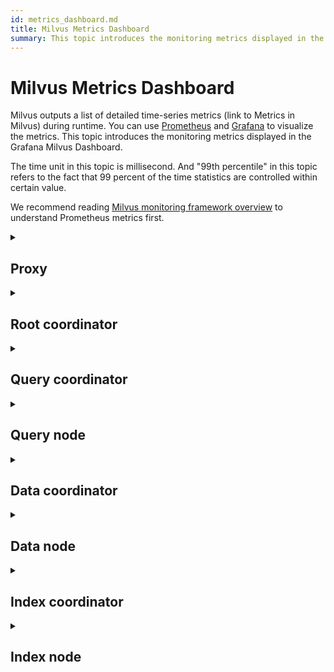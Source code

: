 ```yaml
---
id: metrics_dashboard.md
title: Milvus Metrics Dashboard
summary: This topic introduces the monitoring metrics displayed in the Milvus Dashboard.
---
```


# Milvus Metrics Dashboard

Milvus outputs a list of detailed time-series metrics (link to Metrics in Milvus) during runtime. You can use [Prometheus](https://prometheus.io/) and [Grafana](https://grafana.com/) to visualize the metrics. This topic introduces the monitoring metrics displayed in the Grafana Milvus Dashboard.


The time unit in this topic is millisecond. And "99th percentile" in this topic refers to the fact that 99 percent of the time statistics are controlled within certain value.

We recommend reading [Milvus monitoring framework overview](monitor_overview.md) to understand Prometheus metrics first.


<details><summary><h2>Proxy</h2></summary>

| Panel  | Panel description  | PromQL (Prometheus query lanage)  | The Milvus metrics used      | Milvus metrics description  |
|---|---|---|---|---|
| Search Vector Count Rate  | The average number of vectors queried per minute by each proxy within the past two minutes.  | ```  sum(increase(milvus_proxy_search_vectors_count{app_kubernetes_io_instance=~"$instance", app_kubernetes_io_name="$app_name", namespace="$namespace"}[2m])/2) by (pod, node_id)  ```  | `milvus_proxy_search_vectors_count`  | The accumulated number of vectors queried.  |
| Insert Vector Count Rate  | The average number of vectors inserted per minute by each proxy within the past two minutes.  | ```  sum(increase(milvus_proxy_insert_vectors_count{app_kubernetes_io_instance=~"$instance", app_kubernetes_io_name="$app_name", namespace="$namespace"}[2m])/2) by (pod, node_id)  ```  | `milvus_proxy_insert_vectors_count`  | The accumulated number of vectors inserted.  |
| Search Latency  | The average latency and the 99th percentile of the latency of receiving search and query requests by each proxy within the past two minutes.  |  p99:  <br/>  ```  histogram_quantile(0.99, sum by (le, query_type, pod, node_id) (rate(milvus_proxy_sq_lantency_bucket{app_kubernetes_io_instance=~"$instance", app_kubernetes_io_name="$app_name", namespace="$namespace"}[2m])))  ```  <br/>  avg:  <br/>  ```  sum(increase(milvus_proxy_sq_latency_sum{app_kubernetes_io_instance=~"$instance", app_kubernetes_io_name="$app_name", namespace="$namespace"}[2m])) by (pod, node_id, query_type) / sum(increase(milvus_proxy_sq_latency_count{app_kubernetes_io_instance=~"$instance", app_kubernetes_io_name="$app_name", namespace="$namespace"}[2m])) by (pod, node_id, query_type)  ```  | `milvus_proxy_sq_lantency`  | The latency of search and query requests.  |
| Wait Search Result Latency  | The average latency and the 99th percentile of the latency between sending search and query requests and receiving results by proxy within the past two minutes.  | p99:  <br/>  ```  histogram_quantile(0.99, sum by (le, query_type, pod, node_id) (rate(milvus_proxy_sq_wait_result_lantency_bucket{app_kubernetes_io_instance=~"$instance", app_kubernetes_io_name="$app_name", namespace="$namespace"}[2m])))  ```  <br/>   avg:  <br/>  ```  sum(increase(milvus_proxy_sq_wait_result_latency_sum{app_kubernetes_io_instance=~"$instance", app_kubernetes_io_name="$app_name", namespace="$namespace"}[2m])) by (pod, node_id, query_type) / sum(increase(milvus_proxy_sq_wait_result_latency_count{app_kubernetes_io_instance=~"$instance", app_kubernetes_io_name="$app_name", namespace="$namespace"}[2m])) by (pod, node_id, query_type)  ```  | `milvus_proxy_sq_wait_result_lantency`  | The latency between sending search and query requests and receiving results.  |
| Reduce Search Result Latency  | The average latency and the 99th percentile of the latency of aggregating search and query results by proxy within the past two minutes.  | p99:  <br/>  ```  histogram_quantile(0.99, sum by (le, query_type, pod, node_id) (rate(milvus_proxy_sq_reduce_result_latency_bucket{app_kubernetes_io_instance=~"$instance", app_kubernetes_io_name="$app_name", namespace="$namespace"}[2m])))  ```  <br/>  avg:  <br/>  ```  sum(increase(milvus_proxy_sq_reduce_result_latency_sum{app_kubernetes_io_instance=~"$instance", app_kubernetes_io_name="$app_name", namespace="$namespace"}[2m])) by (pod, node_id, query_type) / sum(increase(milvus_proxy_sq_reduce_result_latency_count{app_kubernetes_io_instance=~"$instance", app_kubernetes_io_name="$app_name", namespace="$namespace"}[2m])) by (pod, node_id, query_type)  ```  | `milvus_proxy_sq_reduce_result_latency`  | The latency of aggregating search and query results returned by each query node.  |
| Decode Search Result Latency  | The average latency and the 99th percentile of the latency of decoding search and query results by proxy within the past two minutes.  | p99:  <br/>  ```  histogram_quantile(0.99, sum by (le, query_type, pod, node_id) (rate(milvus_proxy_sq_decode_result_latency_bucket{app_kubernetes_io_instance=~"$instance", app_kubernetes_io_name="$app_name", namespace="$namespace"}[2m])))  ```  <br/>  avg:  <br/>  ```  sum(increase(milvus_proxy_sq_decode_result_latency_sum{app_kubernetes_io_instance=~"$instance", app_kubernetes_io_name="$app_name", namespace="$namespace"}[2m])) by (pod, node_id, query_type) / sum(increase(milvus_proxy_sq_decode_resultlatency_count{app_kubernetes_io_instance=~"$instance", app_kubernetes_io_name="$app_name", namespace="$namespace"}[2m])) by (pod, node_id, query_type)  ```  | `milvus_proxy_sq_decode_result_latency`  | The latency of decoding each search and query result.  |
| Msg Stream Object Num  | The average, maximum, and minimum number of the msgstream objects created by each proxy on its corresponding physical topic within the past two minutes.  | ```  avg(milvus_proxy_msgstream_obj_num{app_kubernetes_io_instance=~"$instance", app_kubernetes_io_name="$app_name", namespace="$namespace"}) by (pod, node_id)  max(milvus_proxy_msgstream_obj_num{app_kubernetes_io_instance=~"$instance", app_kubernetes_io_name="$app_name", namespace="$namespace"}) by (pod, node_id)  min(milvus_proxy_msgstream_obj_num{app_kubernetes_io_instance=~"$instance", app_kubernetes_io_name="$app_name", namespace="$namespace"}) by (pod, node_id)  ```  | `milvus_proxy_msgstream_obj_num`  | The number of msgstream objects created on each physical topic.  |
| Mutation Req Latency  | The average latency and the 99th percentile of the overall latency of receiving insertion or deletion requests by each proxy within the past two minutes.  | p99:  <br/>  ```  histogram_quantile(0.99, sum by (le, msg_type, pod, node_id) (rate(milvus_proxy_mutation_latency_bucket{app_kubernetes_io_instance=~"$instance", app_kubernetes_io_name="$app_name", namespace="$namespace"}[2m])))  ```  <br/>  avg:  <br/>  ```  sum(increase(milvus_proxy_mutation_latency_sum{app_kubernetes_io_instance=~"$instance", app_kubernetes_io_name="$app_name", namespace="$namespace"}[2m])) by (pod, node_id, msg_type) / sum(increase(milvus_proxy_mutation_latency_count{app_kubernetes_io_instance=~"$instance", app_kubernetes_io_name="$app_name", namespace="$namespace"}[2m])) by (pod, node_id, msg_type)  ```  | `milvus_proxy_mutation_latency`  | The latency of insertion or deletion requests.  |
| Mutation Send Latency  | The average latency and the 99th percentile of the latency of sending insertion or deletion requests by each proxy within the past two minutes.  | p99:  <br/>  ```  histogram_quantile(0.99, sum by (le, msg_type, pod, node_id) (rate(milvus_proxy_mutation_send_latency_bucket{app_kubernetes_io_instance=~"$instance", app_kubernetes_io_name="$app_name", namespace="$namespace"}[2m])))  ```  <br/>  avg:  <br/>  ```  sum(increase(milvus_proxy_mutation_send_latency_sum{app_kubernetes_io_instance=~"$instance", app_kubernetes_io_name="$app_name", namespace="$namespace"}[2m])) by (pod, node_id, msg_type) / sum(increase(milvus_proxy_mutation_send_latency_count{app_kubernetes_io_instance=~"$instance", app_kubernetes_io_name="$app_name", namespace="$namespace"}[2m])) by (pod, node_id, msg_type)  ```  | `milvus_proxy_mutation_send_latency`  | The latency of sending insertion or deletion requests.  |
| Cache Hit Rate  | The average cache hit rate of operations including `GeCollectionID`, `GetCollectionInfo `, and `GetCollectionSchema` per minute within the past two minutes.  | ```  sum(increase(milvus_proxy_cache_hit_count{app_kubernetes_io_instance=~"$instance", app_kubernetes_io_name="$app_name", namespace="$namespace", cache_state="hit"}[2m])/2) by(cache_name, pod, node_id) / sum(increase(milvus_proxy_cache_hit_count{app_kubernetes_io_instance=~"$instance", app_kubernetes_io_name="$app_name", namespace="$namespace"}[2m])/2) by(cache_name, pod, node_id)  ```  | `milvus_proxy_cache_hit_count`  | The statistics of hit and failure rate of each cache reading operation.  |
| Cache Update Latency  | The average latency and the 99th percentile of cache update latency by proxy within the past two minutes.  | p99:  <br/>  ```  histogram_quantile(0.99, sum by (le, pod, node_id) (rate(milvus_proxy_cache_update_latency_bucket{app_kubernetes_io_instance=~"$instance", app_kubernetes_io_name="$app_name", namespace="$namespace"}[2m])))  ```  <br/>  avg:  <br/>  ```  sum(increase(milvus_proxy_cache_update_latency_sum{app_kubernetes_io_instance=~"$instance", app_kubernetes_io_name="$app_name", namespace="$namespace"}[2m])) by (pod, node_id) / sum(increase(milvus_proxy_cache_update_latency_count{app_kubernetes_io_instance=~"$instance", app_kubernetes_io_name="$app_name", namespace="$namespace"}[2m])) by (pod, node_id)  ```  | `milvus_proxy_cache_update_latency`  | The latency of updating cache each time.  |
| Sync Time  | The average, maximum, and minimum number of epoch time synced by each proxy in its corresponding physical channel.  | ```  avg(milvus_proxy_sync_epoch_time{app_kubernetes_io_instance=~"$instance", app_kubernetes_io_name="$app_name", namespace="$namespace"}) by (pod, node_id)  max(milvus_proxy_sync_epoch_time{app_kubernetes_io_instance=~"$instance", app_kubernetes_io_name="$app_name", namespace="$namespace"}) by (pod, node_id)  min(milvus_proxy_sync_epoch_time{app_kubernetes_io_instance=~"$instance", app_kubernetes_io_name="$app_name", namespace="$namespace"}) by (pod, node_id)  ```  | `milvus_proxy_sync_epoch_time `  | Each physical channel's epoch time (Unix time, the milliseconds passed ever since January 1, 1970).    <br/>    There is a default `ChannelName` apart from the physical channels.   |
| Apply PK Latency  | The average latency and the 99th percentile of primary key application latency by each proxy within the past two minutes.  | p99:  <br/>  ```  histogram_quantile(0.99, sum by (le, pod, node_id) (rate(milvus_proxy_apply_pk_latency_bucket{app_kubernetes_io_instance=~"$instance", app_kubernetes_io_name="$app_name", namespace="$namespace"}[2m])))  ```  <br/>  avg:  <br/>  ```  sum(increase(milvus_proxy_apply_pk_latency_sum{app_kubernetes_io_instance=~"$instance", app_kubernetes_io_name="$app_name", namespace="$namespace"}[2m])) by (pod, node_id) / sum(increase(milvus_proxy_apply_pk_latency_count{app_kubernetes_io_instance=~"$instance", app_kubernetes_io_name="$app_name", namespace="$namespace"}[2m])) by (pod, node_id)  ```  | `milvus_proxy_apply_pk_latency`  | The latency of applying primary key.  |
| Apply Timestamp Latency  | The average latency and the 99th percentile of timestamp application latency by each proxy within the past two minutes.  | p99:  <br/>  ```  histogram_quantile(0.99, sum by (le, pod, node_id) (rate(milvus_proxy_apply_timestamp_latency_bucket{app_kubernetes_io_instance=~"$instance", app_kubernetes_io_name="$app_name", namespace="$namespace"}[2m])))  ```  <br/>  avg:  <br/>  ```  sum(increase(milvus_proxy_apply_timestamp_latency_sum{app_kubernetes_io_instance=~"$instance", app_kubernetes_io_name="$app_name", namespace="$namespace"}[2m])) by (pod, node_id) / sum(increase(milvus_proxy_apply_timestamp_latency_count{app_kubernetes_io_instance=~"$instance", app_kubernetes_io_name="$app_name", namespace="$namespace"}[2m])) by (pod, node_id)  ```  | `milvus_proxy_apply_timestamp_latency`  | The latency of applying timestamp.  |
| DQL Request Rate  | The status and number of DQL requests received per minute by each proxy within the past two minutes.    <br/>    DQL requests include `DescribeCollection`, `DescribeIndex`, `GetCollectionStatistics`, `HasCollection`, `Search`, `Query`, `ShowPartitions`, etc. This panel specifically shows the total number and the number of successful DQL requests.   | ```  sum(increase(milvus_proxy_dql_req_count{app_kubernetes_io_instance=~"$instance", app_kubernetes_io_name="$app_name", namespace="$namespace"}[2m])/2) by(function_name, status, pod, node_id)  ```  | `milvus_proxy_dql_req_count`  | The number of all types of DQL requests.  |
| DML Request Rate  | The status and number of DML requests received per minute by each proxy within the past two minutes.    <br/>    DML requests include `Insert`, `Delete`, `LoadCollection`, `HasCollection`, `ReleaseCollection`, etc. This panel specifically shows the total number and the number of successful DML requests.   | ```  sum(increase(milvus_proxy_dml_req_count{app_kubernetes_io_instance=~"$instance", app_kubernetes_io_name="$app_name", namespace="$namespace"}[2m])/2) by(function_name, status, pod, node_id)  ```  | `milvus_proxy_dml_req_count`  | The number of all types of DML requests.  |
| DDL Request Rate  | The status and number of DDL requests received per minute by each proxy within the past two minutes.    <br/>    DML requests include `CreateCollection`, `DropCollection`, `ShowCollection`, `CreatePartition`, `Flush`, etc. This panel specifically shows the total number and the number of successful DDL requests.   | ```  sum(increase(milvus_proxy_ddl_req_count{app_kubernetes_io_instance=~"$instance", app_kubernetes_io_name="$app_name", namespace="$namespace"}[2m])/2) by(function_name, status, pod, node_id)  ```  | `milvus_proxy_ddl_req_count`  | The number of all types of DDL requests.  |
| DQL Request Latency  | The average latency and the 99th percentile of the latency of successfully receiving DQL requests by each proxy in the past two minutes.   | p99:  <br/>  ```  histogram_quantile(0.99, sum by (le, function_name, pod, node_id) (rate(milvus_proxy_dql_req_latency_bucket{app_kubernetes_io_instance=~"$instance", app_kubernetes_io_name="$app_name", namespace="$namespace"}[2m])))  ```  <br/>  avg:  <br/>  ```  sum(increase(milvus_proxy_dql_req_latency_sum{app_kubernetes_io_instance=~"$instance", app_kubernetes_io_name="$app_name", namespace="$namespace"}[2m])) by (function_name, pod, node_id) / sum(increase(milvus_proxy_dql_req_latency_count{app_kubernetes_io_instance=~"$instance", app_kubernetes_io_name="$app_name", namespace="$namespace"}[2m])) by (function_name, pod, node_id)  ```  | `milvus_proxy_dql_req_latency`  | The latency of successful DQL requests.  |
| DML Request Latency  | The average latency and the 99th percentile of the latency of successfully receiving DML requests by each proxy in the past two minutes.   | p99:  <br/>  ```  histogram_quantile(0.99, sum by (le, function_name, pod, node_id) (rate(milvus_proxy_dml_req_latency_bucket{app_kubernetes_io_instance=~"$instance", app_kubernetes_io_name="$app_name", namespace="$namespace"}[2m])))  ```  <br/>  avg:  <br/>  ```  sum(increase(milvus_proxy_dml_req_latency_sum{app_kubernetes_io_instance=~"$instance", app_kubernetes_io_name="$app_name", namespace="$namespace"}[2m])) by (function_name, pod, node_id) / sum(increase(milvus_proxy_dml_req_latency_count{app_kubernetes_io_instance=~"$instance", app_kubernetes_io_name="$app_name", namespace="$namespace"}[2m])) by (function_name, pod, node_id)  ```  | `milvus_proxy_dml_req_latency`  | The latency of successful DQL requests excluding `Insert` and `Delete` requests.     <br/>    For metrics of `Insert` and `Delete` requests, refer to `milvus_proxy_mutation_latency`.    |
| DDL Request Latency  | The average latency and the 99th percentile of the latency of successfully receiving DDL requests by each proxy in the past two minutes.   | p99:  <br/>  ```  histogram_quantile(0.99, sum by (le, function_name, pod, node_id) (rate(milvus_proxy_ddl_req_latency_bucket{app_kubernetes_io_instance=~"$instance", app_kubernetes_io_name="$app_name", namespace="$namespace"}[2m])))  ```  <br/>  avg:  <br/>  ```  sum(increase(milvus_proxy_ddl_req_latency_sum{app_kubernetes_io_instance=~"$instance", app_kubernetes_io_name="$app_name", namespace="$namespace"}[2m])) by (function_name, pod, node_id) / sum(increase(milvus_proxy_ddl_req_latency_count{app_kubernetes_io_instance=~"$instance", app_kubernetes_io_name="$app_name", namespace="$namespace"}[2m])) by (function_name, pod, node_id)  ```  | `milvus_proxy_ddl_req_latency`  | The latency of successful DDL requests.  |
| Insert/Delete Request Byte Rate  | The number of bytes of insert and delete requests received per minute by proxy within the past two minutes.  | ```  sum(increase(milvus_proxy_receive_bytes_count{app_kubernetes_io_instance=~"$instance", app_kubernetes_io_name="$app_name", namespace="$namespace"}[2m])/2) by(pod, node_id)  ```  | `milvus_proxy_receive_bytes_count`  | The count of insert and delete requests.  |
| Send Byte Rate  | The number of bytes per minute sent back to the client while each proxy is responding to search and query requests within the past two minutes.  | ```  sum(increase(milvus_proxy_send_bytes_count{app_kubernetes_io_instance=~"$instance", app_kubernetes_io_name="$app_name", namespace="$namespace"}[2m])/2) by(pod, node_id)  ```  | `milvus_proxy_send_bytes_count`  | The number of bytes sent back to the client while each proxy  is responding to search and query requests.  |
</details>


<details><summary><h2> Root coordinator</h2></summary>
  
  
| Panel  | Panel description  | PromQL (Prometheus query lanage)  | The Milvus metrics used  | Milvus metrics description  |
|---|---|---|---|---|
| Proxy Node Num  | The number of proxies created.  | ```  sum(milvus_rootcoord_proxy_num{app_kubernetes_io_instance=~"$instance", app_kubernetes_io_name="$app_name", namespace="$namespace"}) by (app_kubernetes_io_instance)  ```  | `milvus_rootcoord_proxy_num`  | The number of proxies.     |
| Sync Time  | The average, maximum, and minimum number of epoch time synced by each root coord in each physical channel (PChannel).    | ```  avg(milvus_rootcoord_sync_epoch_time{app_kubernetes_io_instance=~"$instance", app_kubernetes_io_name="$app_name", namespace="$namespace"}) by (app_kubernetes_io_instance)  max(milvus_rootcoord_sync_epoch_time{app_kubernetes_io_instance=~"$instance", app_kubernetes_io_name="$app_name", namespace="$namespace"}) by (app_kubernetes_io_instance)  min(milvus_rootcoord_sync_epoch_time{app_kubernetes_io_instance=~"$instance", app_kubernetes_io_name="$app_name", namespace="$namespace"}) by (app_kubernetes_io_instance)  ```  | `milvus_rootcoord_sync_epoch_time`  | Each physical channel's epoch time (Unix time, the milliseconds passed ever since January 1, 1970).    |
| DDL Request Rate  | The status and number of DDL requests per minute within the past two minutes.  | ```  sum(increase(milvus_rootcoord_ddl_req_count{app_kubernetes_io_instance=~"$instance", app_kubernetes_io_name="$app_name", namespace="$namespace"}[2m])/2) by (status, function_name)  ```  | `milvus_rootcoord_ddl_req_count`  | The total number of DDL requests including `CreateCollection`,  `DescribeCollection`, `DescribeSegments`, `HasCollection`, `ShowCollections`, `ShowPartitions`, and `ShowSegments`.  |
| DDL Request Latency  | The average latency and the 99th percentile of DDL request latency within the past two minutes.  |  p99:  <br/>  ```  histogram_quantile(0.99, sum by (le, function_name) (rate(milvus_rootcoord_ddl_req_latency_bucket{app_kubernetes_io_instance=~"$instance", app_kubernetes_io_name="$app_name", namespace="$namespace"}[2m])))  ```  <br/>  avg:  <br/>  ```  sum(increase(milvus_rootcoord_ddl_req_latency_sum{app_kubernetes_io_instance=~"$instance", app_kubernetes_io_name="$app_name", namespace="$namespace"}[2m])) by (function_name) / sum(increase(milvus_rootcoord_ddl_req_latency_count{app_kubernetes_io_instance=~"$instance", app_kubernetes_io_name="$app_name", namespace="$namespace"}[2m])) by (function_name)  ```  | `milvus_rootcoord_ddl_req_latency`  | The latency of all types of DDL requests.  |
| Sync Timetick Latency  | The average latency and the 99th percentile of the time used by root coord to sync all timestamp to PChannel within the past two minutes.    |  p99:  <br/>  ```  histogram_quantile(0.99, sum by (le) (rate(milvus_rootcoord_sync_timetick_latency_bucket{app_kubernetes_io_instance=~"$instance", app_kubernetes_io_name="$app_name", namespace="$namespace"}[2m])))  ```  <br/>  avg:  <br/>  ```  sum(increase(milvus_rootcoord_sync_timetick_latency_sum{app_kubernetes_io_instance=~"$instance", app_kubernetes_io_name="$app_name", namespace="$namespace"}[2m])) / sum(increase(milvus_rootcoord_sync_timetick_latency_count{app_kubernetes_io_instance=~"$instance", app_kubernetes_io_name="$app_name", namespace="$namespace"}[2m]))  ```  | `milvus_rootcoord_sync_timetick_latency`  | the time used by root coord to sync all timestamp to pchannel.  |
| ID Alloc Rate  | The number of IDs assigned by root coord per minute within the past two minutes.  | ```  sum(increase(milvus_rootcoord_id_alloc_count{app_kubernetes_io_instance=~"$instance", app_kubernetes_io_name="$app_name", namespace="$namespace"}[2m])/2)  ```  | `milvus_rootcoord_id_alloc_count`  | The accumulated number of IDs assigned by root coord.  |
| Timestamp  | The latest timestamp of root coord.    | ```  milvus_rootcoord_timestamp{app_kubernetes_io_instance=~"$instance", app_kubernetes_io_name="$app_name", namespace="$namespace"}  ```  | `milvus_rootcoord_timestamp`  | The latest timestamp of root coord.    |
| Timestamp Saved    | The pre-assigned timestamps that root coord saves in meta storage.  | ```  milvus_rootcoord_timestamp_saved{app_kubernetes_io_instance=~"$instance", app_kubernetes_io_name="$app_name", namespace="$namespace"}  ```  | `milvus_rootcoord_timestamp_saved`  | The pre-assigned timestamps that root coord saves in meta storage.     <br/>    The timestamps are assigned 3 seconds earlier. And the timestamp is updated and saved in meta storage every 50 millisecond.     |
| Collection Num  | The total number of collections.    | ```  sum(milvus_rootcoord_collection_num{app_kubernetes_io_instance=~"$instance", app_kubernetes_io_name="$app_name", namespace="$namespace"}) by (app_kubernetes_io_instance)  ```  | `milvus_rootcoord_collection_num`  | The total number of collections existing in Milvus currently.     |
| Partition Num  | The total number of partitions.    | ```  sum(milvus_rootcoord_partition_num{app_kubernetes_io_instance=~"$instance", app_kubernetes_io_name="$app_name", namespace="$namespace"}) by (app_kubernetes_io_instance)  ```  | `milvus_rootcoord_partition_num`  | The total number of partitions existing in Milvus currently.     |
| DML Channel Num  | The total number of DML channels.    | ```  sum(milvus_rootcoord_dml_channel_num{app_kubernetes_io_instance=~"$instance", app_kubernetes_io_name="$app_name", namespace="$namespace"}) by (app_kubernetes_io_instance)  ```  | `milvus_rootcoord_dml_channel_num`  | The total number of DML channels existing in Milvus currently.     |
| Msgstream Num  | The total number of msgstreams.    | ```  sum(milvus_rootcoord_msgstream_obj_num{app_kubernetes_io_instance=~"$instance", app_kubernetes_io_name="$app_name", namespace="$namespace"}) by (app_kubernetes_io_instance)  ```  | `milvus_rootcoord_msgstream_obj_num`  | The total number of msgstreams in Milvus currently.     |
| Credential Num  | The total number of credentials.    | ```  sum(milvus_rootcoord_credential_num{app_kubernetes_io_instance=~"$instance", app_kubernetes_io_name="$app_name", namespace="$namespace"}) by (app_kubernetes_io_instance)  ```  | `milvus_rootcoord_credential_num`  | The total number of credentials in Milvus currently.     |
  
</details>

<details><summary><h2>Query coordinator</h2></summary>
  
| Panel  | Panel description  | PromQL (Prometheus query lanage)  | The Milvus metrics used  | Milvus metrics description  |
|---|---|---|---|---|
| Collection Loaded Num  | The number of collections that are currently loaded into memory.    | ```  sum(milvus_querycoord_collection_num{app_kubernetes_io_instance=~"$instance", app_kubernetes_io_name="$app_name", namespace="$namespace"}) by (app_kubernetes_io_instance)  ```  | `milvus_querycoord_collection_num`  |  The number of collections that are currently loaded by Milvus.    |
| Entity Loaded Num    | The number of entities that are currently loaded into memory.    | ```  sum(milvus_querycoord_entity_num{app_kubernetes_io_instance=~"$instance", app_kubernetes_io_name="$app_name", namespace="$namespace"}) by (app_kubernetes_io_instance)  ```  | `milvus_querycoord_entitiy_num`  |  The number of entities that are currently loaded by Milvus.    |
| Load Request Rate  | The number of load requests per minute within the past two minutes.    | ```  sum(increase(milvus_querycoord_load_req_count{app_kubernetes_io_instance=~"$instance", app_kubernetes_io_name="$app_name", namespace="$namespace"}[2m])/2) by (status)  ```  | `milvus_querycoord_load_req_count`  | The accumulated number of load requests.    |
| Release Request Rate  | The number of release requests per minute within the past two minutes.    | ```  sum(increase(milvus_querycoord_release_req_count{app_kubernetes_io_instance=~"$instance", app_kubernetes_io_name="$app_name", namespace="$namespace"}[2m])/2) by (status)  ```  | `milvus_querycoord_release_req_count`  | The accumulated number of release requests.    |
| Load Request Latency  | The average latency and the 99th percentile of load request latency within the past two minutes.    | p99:  <br/>  ```  histogram_quantile(0.99, sum by (le) (rate(milvus_querycoord_load_latency_bucket{app_kubernetes_io_instance=~"$instance", app_kubernetes_io_name="$app_name", namespace="$namespace"}[2m])))  ```  <br/>  avg:  <br/>  ```  sum(increase(milvus_querycoord_load_latency_sum{app_kubernetes_io_instance=~"$instance", app_kubernetes_io_name="$app_name", namespace="$namespace"}[2m])) / sum(increase(milvus_querycoord_load_latency_count{app_kubernetes_io_instance=~"$instance", app_kubernetes_io_name="$app_name", namespace="$namespace"}[2m]))  ```  | `milvus_querycoord_load_latency`  | The time used to complete a load request.    |
| Release Request Latency  | The average latency and the 99th percentile of release request latency within the past two minutes.    | p99:  <br/>  ```  histogram_quantile(0.99, sum by (le) (rate(milvus_querycoord_release_latency_bucket{app_kubernetes_io_instance=~"$instance", app_kubernetes_io_name="$app_name", namespace="$namespace"}[2m])))  ```  <br/>  avg:  <br/>  ```  sum(increase(milvus_querycoord_release_latency_sum{app_kubernetes_io_instance=~"$instance", app_kubernetes_io_name="$app_name", namespace="$namespace"}[2m])) / sum(increase(milvus_querycoord_release_latency_count{app_kubernetes_io_instance=~"$instance", app_kubernetes_io_name="$app_name", namespace="$namespace"}[2m]))  ```  | `milvus_querycoord_release_latency`  | The time used to complete a release request.    |
| Sub-Load Task  | The number of sub load tasks.    | ```  sum(milvus_querycoord_child_task_num{app_kubernetes_io_instance=~"$instance", app_kubernetes_io_name="$app_name", namespace="$namespace"}) by (app_kubernetes_io_instance)  ```  | `milvus_querycoord_child_task_num`  | The number of sub load tasks.    <br/>    A query coord splits a load request into multiple sub load tasks.   |
| Parent Load Task  | The number of parent load tasks.    | ```  sum(milvus_querycoord_parent_task_num{app_kubernetes_io_instance=~"$instance", app_kubernetes_io_name="$app_name", namespace="$namespace"}) by (app_kubernetes_io_instance)  ```  | `milvus_querycoord_parent_task_num`  | The number of sub load tasks.    <br/>    Each load request corresponds to a parent task in the task queue.  |
| Sub-Load Task Latency  | The average latency and the 99th percentile of the latency of a sub load task within the past two minutes.  | p99:  <br/>  ```  histogram_quantile(0.99, sum by (le) (rate(milvus_querycoord_child_task_latency_bucket{app_kubernetes_io_instance=~"$instance", app_kubernetes_io_name="$app_name", namespace="$namespace"}[2m])))  ```  <br/>  avg:  <br/>  ```  sum(increase(milvus_querycoord_child_task_latency_sum{app_kubernetes_io_instance=~"$instance", app_kubernetes_io_name="$app_name", namespace="$namespace"}[2m])) / sum(increase(milvus_querycoord_child_task_latency_count{app_kubernetes_io_instance=~"$instance", app_kubernetes_io_name="$app_name", namespace="$namespace"}[2m]))   namespace"}[2m])))  ```  | `milvus_querycoord_child_task_latency`  | The latency to complete a sub load task.  |
| Query Node Num  | The number of query nodes managed by query coord.  | ```  sum(milvus_querycoord_querynode_num{app_kubernetes_io_instance=~"$instance", app_kubernetes_io_name="$app_name", namespace="$namespace"}) by (app_kubernetes_io_instance)  ```  | `milvus_querycoord_querynode_num`  | The number of query nodes managed by query coord.  |
  
</details>


<details><summary><h2>Query node</h2></summary>
  
| Panel  | Panel description  | PromQL (Prometheus query lanage)  | The Milvus metrics used  | Milvus metrics description  |
|---|---|---|---|---|
| Collection Loaded Num  | The number of collections loaded into memory by each query node.    | ```  sum(milvus_querynode_collection_num{app_kubernetes_io_instance=~"$instance", app_kubernetes_io_name="$app_name", namespace="$namespace"}) by (pod, node_id)  ```  | `milvus_querynode_collection_num`    | The number of collection loaded by each query node.    |
| Partition Loaded Num  | The number of partitions loaded into memory by each query node.    | ```  sum(milvus_querynode_partition_num{app_kubernetes_io_instance=~"$instance", app_kubernetes_io_name="$app_name", namespace="$namespace"}) by (pod, node_id)  ```  | `milvus_querynode_partition_num`  | The number of partitions loaded by each query node.    |
| Segment Loaded Num  | The number of segments loaded into memory by each query node.    | ```  sum(milvus_querynode_segment_num{app_kubernetes_io_instance=~"$instance", app_kubernetes_io_name="$app_name", namespace="$namespace"}) by (pod, node_id)  ```  | `milvus_querynode_segment_num`  | The number of segments loaded by each query node.    |
| Queryable Entity Num    | The number of queryable and searchable entities on each query node.  | ```  sum(milvus_querynode_entity_num{app_kubernetes_io_instance=~"$instance", app_kubernetes_io_name="$app_name", namespace="$namespace"}) by (pod, node_id)  ```  | `milvus_querynode_entity_num`  | The number of queryable and searchable entities on each query node.    |
| DML Virtual Channel  | The number of DML virtual channels watched by each query node.  | ```  sum(milvus_querynode_dml_vchannel_num{app_kubernetes_io_instance=~"$instance", app_kubernetes_io_name="$app_name", namespace="$namespace"}) by (pod, node_id)  ```  | `milvus_querynode_dml_vchannel_num`  | The number of DML virtual channels watched by each query node.  |
| Delta Virtual Channel  | The number of delta channels watched by each query node.  | ```  sum(milvus_querynode_delta_vchannel_num{app_kubernetes_io_instance=~"$instance", app_kubernetes_io_name="$app_name", namespace="$namespace"}) by (pod, node_id)  ```  | `milvus_querynode_delta_vchannel_num`  | The number of delta channels watched by each query node.  |
| Consumer Num  | The number of consumers in each query node.   | ```  sum(milvus_querynode_consumer_num{app_kubernetes_io_instance=~"$instance", app_kubernetes_io_name="$app_name", namespace="$namespace"}) by (pod, node_id)  ```  | `milvus_querynode_consumer_num`  | The number of consumers in each query node.   |
| Search Request Rate  | The total number of search and query requests received per minute by each query node and the number of successful search and query requests within the past two minutes.  | ```  sum(increase(milvus_querynode_sq_req_count{app_kubernetes_io_instance=~"$instance", app_kubernetes_io_name="$app_name", namespace="$namespace"}[2m])/2) by (query_type, status, pod, node_id)  ```  | `milvus_querynode_sq_req_count`  | The accumulated number of search and query requests.  |
| Search Request Latency  | The average latency and the 99th percentile of the time used in search and query requests by each query node within the past two minutes.    <br/>    This panel displays the latency of search and query requests whose status are "success" or "total".  | p99:  <br/>  ```  histogram_quantile(0.99, sum by (le, pod, node_id) (rate(milvus_querynode_sq_req_latency_bucket{app_kubernetes_io_instance=~"$instance", app_kubernetes_io_name="$app_name", namespace="$namespace"}[2m])))  ```  <br/>  avg:  <br/>  ```  sum(increase(milvus_querynode_sq_req_latency_sum{app_kubernetes_io_instance=~"$instance", app_kubernetes_io_name="$app_name", namespace="$namespace"}[2m])) by(pod, node_id, query_type) / sum(increase(milvus_querynode_sq_req_latency_count{app_kubernetes_io_instance=~"$instance", app_kubernetes_io_name="$app_name", namespace="$namespace"}[2m])) by(pod, node_id, query_type)  ```    | `milvus_querynode_sq_req_latency`  | The search request latency of query node.    |
| Search in Queue Latency    | The average latency and the 99th percentile of the latency of search and query requests in queue within the past two minutes.  | p99:  <br/>  ```  histogram_quantile(0.99, sum by (le, pod, node_id, query_type) (rate(milvus_querynode_sq_queue_latency_bucket{app_kubernetes_io_instance=~"$instance", app_kubernetes_io_name="$app_name", namespace="$namespace"}[2m])))  ```  <br/>  avg:  <br/>  ```  sum(increase(milvus_querynode_sq_queue_latency_sum{app_kubernetes_io_instance=~"$instance", app_kubernetes_io_name="$app_name", namespace="$namespace"}[2m])) by(pod, node_id, query_type) / sum(increase(milvus_querynode_sq_queue_latency_count{app_kubernetes_io_instance=~"$instance", app_kubernetes_io_name="$app_name", namespace="$namespace"}[2m])) by(pod, node_id, query_type)  ```  | `milvus_querynode_sq_queue_latency`    | The latency of the search and query requests received by query node.    |
| Search Segment Latency  | The average latency and the 99th percentile of the time each query node takes to search and query a segment within the past two minutes.    <br/>    The status of a segment can be sealed or growing.  | p99:  <br/>  ```  histogram_quantile(0.99, sum by (le, query_type, segment_state, pod, node_id) (rate(milvus_querynode_sq_segment_latency_bucket{app_kubernetes_io_instance=~"$instance", app_kubernetes_io_name="$app_name", namespace="$namespace"}[2m])))  ```  <br/>  avg:  <br/>  ```  sum(increase(milvus_querynode_sq_segment_latency_sum{app_kubernetes_io_instance=~"$instance", app_kubernetes_io_name="$app_name", namespace="$namespace"}[2m])) by(pod, node_id, query_type, segment_state) / sum(increase(milvus_querynode_sq_segment_latency_count{app_kubernetes_io_instance=~"$instance", app_kubernetes_io_name="$app_name", namespace="$namespace"}[2m])) by(pod, node_id, query_type, segment_state)  ```  | `milvus_querynode_sq_segment_latency`  | The time each query node takes to search and query each segment.  |
| Segcore Request Latency  | The average latency and the 99th percentile of the time each query node takes to search and query in segcore within the past two minutes.  | p99:  <br/>  ```  histogram_quantile(0.99, sum by (le, query_type, pod, node_id) (rate(milvus_querynode_sq_core_latency_bucket{app_kubernetes_io_instance=~"$instance", app_kubernetes_io_name="$app_name", namespace="$namespace"}[2m])))  ```  <br/>  avg:  <br/>  ```  sum(increase(milvus_querynode_sq_core_latency_sum{app_kubernetes_io_instance=~"$instance", app_kubernetes_io_name="$app_name", namespace="$namespace"}[2m])) by(pod, node_id, query_type) / sum(increase(milvus_querynode_sq_core_latency_count{app_kubernetes_io_instance=~"$instance", app_kubernetes_io_name="$app_name", namespace="$namespace"}[2m])) by(pod, node_id, query_type)  ```  | `milvus_querynode_sq_core_latency`  | The time each query node takes to search and query in segcore.  |
| Search Reduce Latency  | The average latency and the 99th percentile of the time used by each query node during the reduce stage of a search or query within the past two minutes.  | p99:  <br/>  ```  histogram_quantile(0.99, sum by (le, pod, node_id, query_type) (rate(milvus_querynode_sq_reduce_latency_bucket{app_kubernetes_io_instance=~"$instance", app_kubernetes_io_name="$app_name", namespace="$namespace"}[2m])))  ```  <br/>  avg:  <br/>  ```  sum(increase(milvus_querynode_sq_reduce_latency_sum{app_kubernetes_io_instance=~"$instance", app_kubernetes_io_name="$app_name", namespace="$namespace"}[2m])) by(pod, node_id, query_type) / sum(increase(milvus_querynode_sq_reduce_latency_count{app_kubernetes_io_instance=~"$instance", app_kubernetes_io_name="$app_name", namespace="$namespace"}[2m])) by(pod, node_id, query_type)  ```  | `milvus_querynode_sq_reduce_latency`  | The time each query spends during the stage of reduce.      |
| Load Segment Latency  | The average latency and the 99th percentile of the time each query node takes to load a segment in the past two minutes.  | p99:  <br/>  ```  histogram_quantile(0.99, sum by (le, pod, node_id) (rate(milvus_querynode_load_segment_latency_bucket{app_kubernetes_io_instance=~"$instance", app_kubernetes_io_name="$app_name", namespace="$namespace"}[2m])))  ```  <br/>  avg:  <br/>  ```  sum(increase(milvus_querynode_load_segment_latency_sum{app_kubernetes_io_instance=~"$instance", app_kubernetes_io_name="$app_name", namespace="$namespace"}[2m])) by(pod, node_id) / sum(increase(milvus_querynode_load_segment_latency_count{app_kubernetes_io_instance=~"$instance", app_kubernetes_io_name="$app_name", namespace="$namespace"}[2m])) by(pod, node_id)  ```  | `milvus_querynode_load_segment_latency_bucket`  | The time each query node takes to load a segment.    |
| Flowgraph Num  | The number of flowgraphs in each query node.     | ```  sum(milvus_querynode_flowgraph_num{app_kubernetes_io_instance=~"$instance", app_kubernetes_io_name="$app_name", namespace="$namespace"}) by (pod, node_id)  ```  | `milvus_querynode_flowgraph_num`  | The number of flowgraphs in each query node.     |
| Unsolved Read Task Length  | The length of the queue of unsolved read requests in each query node.  | ```  sum(milvus_querynode_read_task_unsolved_len{app_kubernetes_io_instance=~"$instance", app_kubernetes_io_name="$app_name", namespace="$namespace"}) by (pod, node_id)  ```  | `milvus_querynode_read_task_unsolved_len`  | The length of the queue of unsolved read requests.  |
| Ready Read Task Length  | The length of the queue of read requests to be executed in each query node.  | ```  sum(milvus_querynode_read_task_ready_len{app_kubernetes_io_instance=~"$instance", app_kubernetes_io_name="$app_name", namespace="$namespace"}) by (pod, node_id)  ```  | `milvus_querynode_read_task_ready_len`  | The length of the queue of read requests to be executed.    |
| Parallel Read Task Num  | The number of concurrent read requests currently executed in each query node.  | ```  sum(milvus_querynode_read_task_concurrency{app_kubernetes_io_instance=~"$instance", app_kubernetes_io_name="$app_name", namespace="$namespace"}) by (pod, node_id)  ```  | `milvus_querynode_read_task_concurrency`    | The number of concurrent read requests currently executed.  |
| Estimate CPU Usage    | The CPU usage by each query node estimated by the scheduler.  | ```  sum(milvus_querynode_estimate_cpu_usage{app_kubernetes_io_instance=~"$instance", app_kubernetes_io_name="$app_name", namespace="$namespace"}) by (pod, node_id)  ```  | `milvus_querynode_estimate_cpu_usage`  | The CPU usage by each query node estimated by the scheduler.     <br/>    When the value is 100, this means a whole virtual CPU (vCPU) is used.  |
| Search Group Size  | The average number and the 99th percentile of the search group size (i.e. The total number of original search requests in the combined search requests executed by each query node) within the past two minutes.  | p99:  <br/>  ```  histogram_quantile(0.99, sum by (le, pod, node_id) (rate(milvus_querynode_search_group_size_bucket{app_kubernetes_io_instance=~"$instance", app_kubernetes_io_name="$app_name", namespace="$namespace"}[2m])))  ```  <br/>  avg:  <br/>  ```  sum(increase(milvus_querynode_search_group_size_sum{app_kubernetes_io_instance=~"$instance", app_kubernetes_io_name="$app_name", namespace="$namespace"}[2m])) by(pod, node_id) / sum(increase(milvus_querynode_search_group_size_count{app_kubernetes_io_instance=~"$instance", app_kubernetes_io_name="$app_name", namespace="$namespace"}[2m])) by(pod, node_id)  ```  | `milvus_querynode_load_segment_latency_bucket`  | The number of original search tasks among the combined search tasks from different buckets (i.e. The search group size).  |
| Search NQ  | The average number and the 99th percentile of the number of queries (NQ) done while each query node executes search requests within the past two minutes.  | p99:  <br/>  ```  histogram_quantile(0.99, sum by (le, pod, node_id) (rate(milvus_querynode_search_group_size_bucket{app_kubernetes_io_instance=~"$instance", app_kubernetes_io_name="$app_name", namespace="$namespace"}[2m])))  ```  <br/>  avg:  <br/>  ```  sum(increase(milvus_querynode_search_group_size_sum{app_kubernetes_io_instance=~"$instance", app_kubernetes_io_name="$app_name", namespace="$namespace"}[2m])) by(pod, node_id) / sum(increase(milvus_querynode_search_group_size_count{app_kubernetes_io_instance=~"$instance", app_kubernetes_io_name="$app_name", namespace="$namespace"}[2m])) by(pod, node_id)  ```  | milvus_querynode_load_segment_latency_bucket  | The number of queries (NQ) of search requests.   |
| Search Group NQ    | The average number and the 99th percentile of NQ of search requests combined and executed by each query node within the past two minutes.  | p99:  <br/>  ```  histogram_quantile(0.99, sum by (le, pod, node_id) (rate(milvus_querynode_search_group_nq_bucket{app_kubernetes_io_instance=~"$instance", app_kubernetes_io_name="$app_name", namespace="$namespace"}[2m])))  ```  <br/>  avg:  <br/>  ```  sum(increase(milvus_querynode_search_group_nq_sum{app_kubernetes_io_instance=~"$instance", app_kubernetes_io_name="$app_name", namespace="$namespace"}[2m])) by(pod, node_id) / sum(increase(milvus_querynode_search_group_nq_count{app_kubernetes_io_instance=~"$instance", app_kubernetes_io_name="$app_name", namespace="$namespace"}[2m])) by(pod, node_id)  ```  | `milvus_querynode_load_segment_latency_bucket`  | The NQ of search requests combined from different buckets.  |
| Search Top_K  | The average number and the 99th percentile of the `Top_K` of search requests executed by each query node within the past two minutes.  | p99:  <br/>  ```  histogram_quantile(0.99, sum by (le, pod, node_id) (rate(milvus_querynode_search_topk_bucket{app_kubernetes_io_instance=~"$instance", app_kubernetes_io_name="$app_name", namespace="$namespace"}[2m])))  ```  <br/>  avg:  <br/>  ```  sum(increase(milvus_querynode_search_topk_sum{app_kubernetes_io_instance=~"$instance", app_kubernetes_io_name="$app_name", namespace="$namespace"}[2m])) by(pod, node_id) / sum(increase(milvus_querynode_search_topk_count{app_kubernetes_io_instance=~"$instance", app_kubernetes_io_name="$app_name", namespace="$namespace"}[2m])) by(pod, node_id)  ```  | `milvus_querynode_load_segment_latency_bucket`  | The `Top_K` of search requests.  |
| Search Group Top_K  | The average number and the 99th percentile of the `Top_K` of search requests combined and executed by each query node within the past two minutes.  | p99:  <br/>  ```  histogram_quantile(0.99, sum by (le, pod, node_id) (rate(milvus_querynode_search_group_topk_bucket{app_kubernetes_io_instance=~"$instance", app_kubernetes_io_name="$app_name", namespace="$namespace"}[2m])))  ```  <br/>  avg:  <br/>  ```  sum(increase(milvus_querynode_search_group_topk_sum{app_kubernetes_io_instance=~"$instance", app_kubernetes_io_name="$app_name", namespace="$namespace"}[2m])) by(pod, node_id) / sum(increase(milvus_querynode_search_group_topk_count{app_kubernetes_io_instance=~"$instance", app_kubernetes_io_name="$app_name", namespace="$namespace"}[2m])) by(pod, node_id)  ```  | `milvus_querynode_load_segment_latency_bucket`  | The `Top_K` of search requests combined from different buckets .  |
| Evicted Read Requests Rate  | The number of read requests evicted per minute by each query node within the past two minutes.  | ```  sum(increase(milvus_querynode_read_evicted_count{app_kubernetes_io_instance=~"$instance", app_kubernetes_io_name="$app_name", namespace="$namespace"}[2m])/2) by (pod, node_id)  ```  | `milvus_querynode_sq_req_count`  | The accumulated number of read requests evicted by query node due to traffic restriction.  |
  
</details>


<details><summary><h2>Data coordinator</h2></summary>
  
| Panel  | Panel description  | PromQL (Prometheus query language)  | The Milvus metrics used  | Milvus metrics description  |
|---|---|---|---|---|
| Data Node Num  | The number of data nodes managed by data coord.  | ```  sum(milvus_datacoord_datanode_num{app_kubernetes_io_instance=~"$instance", app_kubernetes_io_name="$app_name", namespace="$namespace"}) by (app_kubernetes_io_instance)  ```  | `milvus_datacoord_datanode_num`  | The number of data nodes managed by data coord.  |
| Segment Num  | The number of all types of segments recorded in metadata by data coord.    | ```  sum(milvus_datacoord_segment_num{app_kubernetes_io_instance=~"$instance", app_kubernetes_io_name="$app_name", namespace="$namespace"}) by (segment_state)  ```  | `milvus_datacoord_segment_num`  | The number of all types of segments recorded in metadata by data coord.    <br/>    Types of segment include: dropped, flushed, flushing, growing, and sealed.    |
| Collection Num  | The number of collections recorded in metadata by data coord.    | ```  sum(milvus_datacoord_collection_num{app_kubernetes_io_instance=~"$instance", app_kubernetes_io_name="$app_name", namespace="$namespace"}) by (app_kubernetes_io_instance)  ```  | `milvus_datacoord_collection_num`  | The number of collections recorded in metadata by data coord.    |
| Stored Rows  | The accumulated number of rows of valid and flushed data in data coord.    | ```  sum(milvus_datacoord_stored_rows_num{app_kubernetes_io_instance=~"$instance", app_kubernetes_io_name="$app_name", namespace="$namespace"}) by (app_kubernetes_io_instance)  ```  | `milvus_datacoord_stored_rows_num`  | The accumulated number of rows of valid and flushed data in data coord.    |
| Stored Rows Rate  | The average number of rows flushed per minute within the past two minutes.   | ```  sum(increase(milvus_datacoord_stored_rows_count{app_kubernetes_io_instance=~"$instance", app_kubernetes_io_name="$app_name", namespace="$namespace"}[2m])/2) by (pod, node_id)  ```    | `milvus_datacoord_stored_rows_count`    | The accumulated number of rows flushed by data coord.    |
| Sync Time  | The average, maximum, and minimum number of epoch time synced by data coord in each physical channel.  | ```  avg(milvus_datacoord_sync_epoch_time{app_kubernetes_io_instance=~"$instance", app_kubernetes_io_name="$app_name", namespace="$namespace"}) by (app_kubernetes_io_instance)  max(milvus_datacoord_sync_epoch_time{app_kubernetes_io_instance=~"$instance", app_kubernetes_io_name="$app_name", namespace="$namespace"}) by (app_kubernetes_io_instance)  min(milvus_datacoord_sync_epoch_time{app_kubernetes_io_instance=~"$instance", app_kubernetes_io_name="$app_name", namespace="$namespace"}) by (app_kubernetes_io_instance)  ```  | `milvus_datacoord_sync_epoch_time`  | Each physical channel's epoch time (Unix time, the milliseconds passed ever since January 1, 1970).  |
  
</details>

<details><summary><h2>Data node</h2></summary>
  
| Panel    | Panel description  | PromQL (Prometheus query lanage)  | The Milvus metrics used  | Milvus metrics description  |
|---|---|---|---|---|
| Flowgraph Num  | The number of flowgraph objects that correspond to each data node.  | ```  sum(milvus_datanode_flowgraph_num{app_kubernetes_io_instance=~"$instance", app_kubernetes_io_name="$app_name", namespace="$namespace"}) by (pod, node_id)  ```  | `milvus_datanode_flowgraph_num`  | The number of flowgraph objects.     <br/>    Each shard in a collection corresponds to a flowgraph object.  |
| Msg Rows Consum Rate  | The number of rows of streaming messages consumed per minute by each data node within the past two minutes.  | ```  sum(increase(milvus_datanode_msg_rows_count{app_kubernetes_io_instance=~"$instance", app_kubernetes_io_name="$app_name", namespace="$namespace"}[2m])/2) by (msg_type, pod, node_id)  ```  | `milvus_datanode_msg_rows_count`  | The number of rows of streaming messages consumed.     <br/>    Currently, streaming messages counted by data node only include insertion and deletion messages.   |
| Flush Data Size Rate  | The size of each flushed message recorded per minute by each data node within the past two minutes.  | ```  sum(increase(milvus_datanode_flushed_data_size{app_kubernetes_io_instance=~"$instance", app_kubernetes_io_name="$app_name", namespace="$namespace"}[2m])/2) by (msg_type, pod, node_id)  ```  | `milvus_datanode_flushed_data_size`  | The size of each flushed message.    <br/>    Currently, streaming messages counted by data node only include insertion and deletion messages.   |
| Consumer Num  | The number of consumers created on each data node.     | ```  sum(milvus_datanode_consumer_num{app_kubernetes_io_instance=~"$instance", app_kubernetes_io_name="$app_name", namespace="$namespace"}) by (pod, node_id)  ```  | `milvus_datanode_consumer_num`  | The number of consumers created on each data node.     <br/>    Each flowgraph corresponds to a consumer.  |
| Producer Num  | The number of producers created on each data node.     | ```  sum(milvus_datanode_producer_num{app_kubernetes_io_instance=~"$instance", app_kubernetes_io_name="$app_name", namespace="$namespace"}) by (pod, node_id)  ```  | `milvus_datanode_producer_num`  | The number of consumers created on each data node.     <br/>    Each shard in a collection corresponds to a delta channel producer and a timetick channel producer.  |
| Sync Time  | The average, maximum, and minimum number of epoch time synced by each data node in all physical topics.  | ```  avg(milvus_datanode_sync_epoch_time{app_kubernetes_io_instance=~"$instance", app_kubernetes_io_name="$app_name", namespace="$namespace"}) by (pod, node_id)  max(milvus_datanode_sync_epoch_time{app_kubernetes_io_instance=~"$instance", app_kubernetes_io_name="$app_name", namespace="$namespace"}) by (pod, node_id)  min(milvus_datanode_sync_epoch_time{app_kubernetes_io_instance=~"$instance", app_kubernetes_io_name="$app_name", namespace="$namespace"}) by (pod, node_id)  ```  | `milvus_datanode_sync_epoch_time`  | The epoch time (Unix time, the milliseconds passed ever since January 1, 1970.) of each physical topic on a data node.     |
| Unflushed Segment Num  | The number of unflushed segments created on each data node.  | ```  sum(milvus_datanode_unflushed_segment_num{app_kubernetes_io_instance=~"$instance", app_kubernetes_io_name="$app_name", namespace="$namespace"}) by (pod, node_id)  ```  | `milvus_datanode_unflushed_segment_num`  | The number of unflushed segments created on each data node.  |
| Encode Buffer Latency    | The average latency and the 99th percentile of the time used to encode a buffer by each data node within the past two minutes.  | p99:  <br/>  ```  histogram_quantile(0.99, sum by (le, pod, node_id) (rate(milvus_datanode_encode_buffer_latency_bucket{app_kubernetes_io_instance=~"$instance", app_kubernetes_io_name="$app_name", namespace="$namespace"}[2m])))  ```  <br/>  avg:  <br/>  ```  sum(increase(milvus_datanode_encode_buffer_latency_sum{app_kubernetes_io_instance=~"$instance", app_kubernetes_io_name="$app_name", namespace="$namespace"}[2m])) by(pod, node_id) / sum(increase(milvus_datanode_encode_buffer_latency_count{app_kubernetes_io_instance=~"$instance", app_kubernetes_io_name="$app_name", namespace="$namespace"}[2m])) by(pod, node_id)  ```  | `milvus_datanode_encode_buffer_latency`  | The time each data node takes to encode a buffer.    |
| Save Data Latency  | The average latency and the 99th percentile of the time used to write a buffer into the storage layer by each data node within the past two minutes.  | p99:  <br/>  ```  histogram_quantile(0.99, sum by (le, pod, node_id) (rate(milvus_datanode_save_latency_bucket{app_kubernetes_io_instance=~"$instance", app_kubernetes_io_name="$app_name", namespace="$namespace"}[2m])))  ```  <br/>  avg:  <br/>  ```  sum(increase(milvus_datanode_save_latency_sum{app_kubernetes_io_instance=~"$instance", app_kubernetes_io_name="$app_name", namespace="$namespace"}[2m])) by(pod, node_id) / sum(increase(milvus_datanode_save_latency_count{app_kubernetes_io_instance=~"$instance", app_kubernetes_io_name="$app_name", namespace="$namespace"}[2m])) by(pod, node_id)  ```  | `milvus_datanode_save_latency`  | The time each data node takes to write a buffer into the storage layer.    |
| Flush Operate Rate  | The number of times each data node flushes a buffer per minute within the past two minutes.  | ```  sum(increase(milvus_datanode_flush_buffer_op_count{app_kubernetes_io_instance=~"$instance", app_kubernetes_io_name="$app_name", namespace="$namespace"}[2m])/2) by (status, pod, node_id)  ```  | `milvus_datanode_flush_buffer_op_count`  | The accumulated number of times a data node flushes a buffer.  |
| Autoflush Operate Rate  | The number of times each data node auto-flushes a buffer per minute within the past two minutes.  | ```  sum(increase(milvus_datanode_autoflush_buffer_op_count{app_kubernetes_io_instance=~"$instance", app_kubernetes_io_name="$app_name", namespace="$namespace"}[2m])/2) by (status, pod, node_id)  ```  | `milvus_datanode_autoflush_buffer_op_count`  | The accumulated number of times a data node auto-flushes a buffer.  |
| Flush Request Rate    | The number of times each data node receives a buffer flush request per minute within the past two minute.  | ```  sum(increase(milvus_datanode_flush_req_count{app_kubernetes_io_instance=~"$instance", app_kubernetes_io_name="$app_name", namespace="$namespace"}[2m])/2) by (status, pod, node_id)  ```  | `milvus_datanode_flush_req_count`  | The accumulated number of times a data node receives a flush request from a data coord.  |
| Compaction Latency  | The average latency and the 99 the percentile of the time each data node takes to execute a compaction task within the past two minutes.  | p99:  <br/>  ```  histogram_quantile(0.99, sum by (le, pod, node_id) (rate(milvus_datanode_compaction_latency_bucket{app_kubernetes_io_instance=~"$instance", app_kubernetes_io_name="$app_name", namespace="$namespace"}[2m])))  ```  <br/>  avg:  <br/>  ```  sum(increase(milvus_datanode_compaction_latency_sum{app_kubernetes_io_instance=~"$instance", app_kubernetes_io_name="$app_name", namespace="$namespace"}[2m])) by(pod, node_id) / sum(increase(milvus_datanode_compaction_latency_count{app_kubernetes_io_instance=~"$instance", app_kubernetes_io_name="$app_name", namespace="$namespace"}[2m])) by(pod, node_id)  ```  | `milvus_datanode_compaction_latency`  | The time each data node takes to execute a compaction task.  |
  
</details>

<details><summary><h2>Index coordinator</h2></summary>
  
  
| Panel  | Panel description  | PromQL (Prometheus query language)  | The Milvus metrics used  | Milvus metrics description  |
|---|---|---|---|---|
| Index Request Rate  | The average number of index building requests received per minute by index coord within the past two minutes.  | ```  sum(increase(milvus_indexcoord_indexreq_count{app_kubernetes_io_instance=~"$instance", app_kubernetes_io_name="$app_name", namespace="$namespace"}[2m])/2) by (status)  ```  | `milvus_indexcoord_indexreq_count`  | The number of index building requests received by index coord.  |
| Index Task Count  | The count of all indexing tasks recorded by index coord in index metadata.  | ```  sum(milvus_indexcoord_indextask_count{app_kubernetes_io_instance=~"$instance", app_kubernetes_io_name="$app_name", namespace="$namespace"}) by (index_task_status)  ```  | `milvus_indexcoord_indextask_count`  | The count of all indexing tasks recorded by index coord in index metadata.  |
| Index Node Num  | The number of index nodes managed by index coord.    | ```  sum(milvus_indexcoord_indexnode_num{app_kubernetes_io_instance=~"$instance", app_kubernetes_io_name="$app_name", namespace="$namespace"}) by (app_kubernetes_io_instance)  ```  | `milvus_indexcoord_indexnode_num`  | The number of index nodes managed by index coord.    |
  
</details>

<details><summary><h2>Index node</h2></summary>
  
| Panel  | Panel description  | PromQL (Prometheus query lanage)  | The Milvus metrics used  | Milvus metrics description  |
|---|---|---|---|---|
| Index Task Rate  | The average number of index building tasks received by each index node within the past two minutes.  | ```  sum(increase(milvus_indexnode_index_task_count{app_kubernetes_io_instance=~"$instance", app_kubernetes_io_name="$app_name", namespace="$namespace"}[2m])/2) by (status, pod, node_id)  ```  | `milvus_indexnode_index_task_count`  | The number of index building tasks received.  |
| Load Field Latency  | The average latency and the 99th percentile of the time used by each index node to load segment field data each time within the past two minutes.  | p99:  <br/>  ```  histogram_quantile(0.99, sum by (le, pod, node_id) (rate(milvus_indexnode_load_field_latency_bucket{app_kubernetes_io_instance=~"$instance", app_kubernetes_io_name="$app_name", namespace="$namespace"}[2m])))  ```  <br/>  avg:  <br/>  ```  sum(increase(milvus_indexnode_load_field_latency_sum{app_kubernetes_io_instance=~"$instance", app_kubernetes_io_name="$app_name", namespace="$namespace"}[2m])) by(pod, node_id) / sum(increase(milvus_indexnode_load_field_latency_count{app_kubernetes_io_instance=~"$instance", app_kubernetes_io_name="$app_name", namespace="$namespace"}[2m])) by(pod, node_id)  ```  | `milvus_indexnode_load_field_latency`  | The time used by index node to load segment field data.   |
| Decode Field Latency  | The average latency and the 99th percentile of the time used by each index node to encode field data each time  within the past two minutes.    | p99:  <br/>  ```  histogram_quantile(0.99, sum by (le, pod, node_id) (rate(milvus_indexnode_decode_field_latency_bucket{app_kubernetes_io_instance=~"$instance", app_kubernetes_io_name="$app_name", namespace="$namespace"}[2m])))  ```  <br/>  avg:  <br/>  ```  sum(increase(milvus_indexnode_decode_field_latency_sum{app_kubernetes_io_instance=~"$instance", app_kubernetes_io_name="$app_name", namespace="$namespace"}[2m])) by(pod, node_id) / sum(increase(milvus_indexnode_decode_field_latency_count{app_kubernetes_io_instance=~"$instance", app_kubernetes_io_name="$app_name", namespace="$namespace"}[2m])) by(pod, node_id)  ```  | `milvus_indexnode_decode_field_latency`  | The time used to decode field data.  |
| Build Index Latency    | The average latency and the 99th percentile of the time used by each index node to build indexes within the past two minutes.    | p99:  <br/>  ```  histogram_quantile(0.99, sum by (le, pod, node_id) (rate(milvus_indexnode_build_index_latency_bucket{app_kubernetes_io_instance=~"$instance", app_kubernetes_io_name="$app_name", namespace="$namespace"}[2m])))  ```  <br/>  avg:  <br/>  ```  sum(increase(milvus_indexnode_build_index_latency_sum{app_kubernetes_io_instance=~"$instance", app_kubernetes_io_name="$app_name", namespace="$namespace"}[2m])) by(pod, node_id) / sum(increase(milvus_indexnode_build_index_latency_count{app_kubernetes_io_instance=~"$instance", app_kubernetes_io_name="$app_name", namespace="$namespace"}[2m])) by(pod, node_id)  ```  | `milvus_indexnode_build_index_latency`  | The time used to build indexes.  |
| Encode Index Latency  | The average latency and the 99th percentile of the time used by each index node to encode index files within the past two minutes.    | p99:  <br/>  ```  histogram_quantile(0.99, sum by (le, pod, node_id) (rate(milvus_indexnode_encode_index_latency_bucket{app_kubernetes_io_instance=~"$instance", app_kubernetes_io_name="$app_name", namespace="$namespace"}[2m])))  ```  <br/>  avg:  <br/>  ```  sum(increase(milvus_indexnode_encode_index_latency_sum{app_kubernetes_io_instance=~"$instance", app_kubernetes_io_name="$app_name", namespace="$namespace"}[2m])) by(pod, node_id) / sum(increase(milvus_indexnode_encode_index_latency_count{app_kubernetes_io_instance=~"$instance", app_kubernetes_io_name="$app_name", namespace="$namespace"}[2m])) by(pod, node_id)  ```  | `milvus_indexnode_encode_index_latency`  | The time used to encode index files.  |
| Save Index Latency  | The average latency and the 99th percentile of the time used by each index node to save index files within the past two minutes.    | p99:  <br/>  ```  histogram_quantile(0.99, sum by (le, pod, node_id) (rate(milvus_indexnode_save_index_latency_bucket{app_kubernetes_io_instance=~"$instance", app_kubernetes_io_name="$app_name", namespace="$namespace"}[2m])))  ```  <br/>  avg:  <br/>  ```  sum(increase(milvus_indexnode_save_index_latency_sum{app_kubernetes_io_instance=~"$instance", app_kubernetes_io_name="$app_name", namespace="$namespace"}[2m])) by(pod, node_id) / sum(increase(milvus_indexnode_save_index_latency_count{app_kubernetes_io_instance=~"$instance", app_kubernetes_io_name="$app_name", namespace="$namespace"}[2m])) by(pod, node_id)  ```  | `milvus_indexnode_save_index_latency`  | The time used to save index files.  |

</details>  

